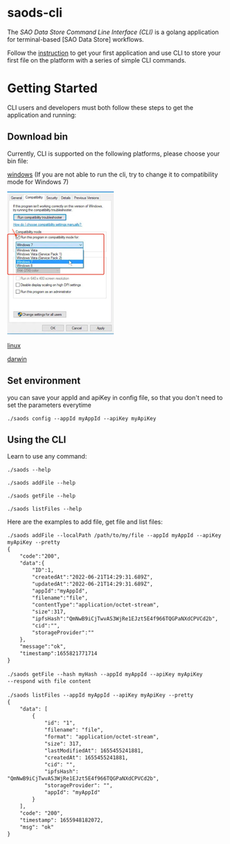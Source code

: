 # saods-cli

The _SAO Data Store Command Line Interface (CLI)_ is a golang application for terminal-based [SAO Data Store] workflows.

Follow the [instruction](https://github.com/SaoNetwork/Data-Store-Guide/blob/main/README.md#authenticate-requests) to get your first application and use CLI to store your first file on the platform with a series of simple CLI commands.

# Getting Started

CLI users and developers must both follow these steps to get the application and running:

## Download bin
Currently, CLI is supported on the following platforms, please choose your bin file:

[windows](https://github.com/SaoNetwork/sao-cli/releases/download/v1.0.0/saods.exe)
(If you are not able to run the cli, try to change it to compatibility mode for Windows 7)

![compatibility_mode.png](compatibility_mode.png)

[linux](https://github.com/SaoNetwork/sao-cli/releases/download/v1.0.0/saods)

[darwin](https://github.com/SaoNetwork/sao-cli/releases/download/v1.0.0/saods-darwin)


## Set environment
you can save your appId and apiKey in config file, so that you don't need to set the parameters everytime
```shell
./saods config --appId myAppId --apiKey myApiKey
```

## Using the CLI

Learn to use any command:

```shell
./saods --help
```
```shell
./saods addFile --help
```
```shell
./saods getFile --help
```
```shell
./saods listFiles --help
```

Here are the examples to add file, get file and list files:
```shell
./saods addFile --localPath /path/to/my/file --appId myAppId --apiKey myApiKey --pretty
{
    "code":"200",
    "data":{
        "ID":1,
        "createdAt":"2022-06-21T14:29:31.689Z",
        "updatedAt":"2022-06-21T14:29:31.689Z",
        "appId":"myAppId",
        "filename":"file",
        "contentType":"application/octet-stream",
        "size":317,
        "ipfsHash":"QmNwB9iCjTwvAS3WjRe1EJzt5E4f966TQGPaNXdCPVCd2b",
        "cid":"",
        "storageProvider":""
    },
    "message":"ok",
    "timestamp":1655821771714
}

./saods getFile --hash myHash --appId myAppId --apiKey myApiKey
--respond with file content

./saods listFiles --appId myAppId --apiKey myApiKey --pretty
{
    "data": [
        {
            "id": "1",
            "filename": "file",
            "format": "application/octet-stream",
            "size": 317,
            "lastModifiedAt": 1655455241881,
            "createdAt": 1655455241881,
            "cid": "",
            "ipfsHash": "QmNwB9iCjTwvAS3WjRe1EJzt5E4f966TQGPaNXdCPVCd2b",
            "storageProvider": "",
            "appId": "myAppId"
        }
    ],
    "code": "200",
    "timestamp": 1655948182072,
    "msg": "ok"
}

```
